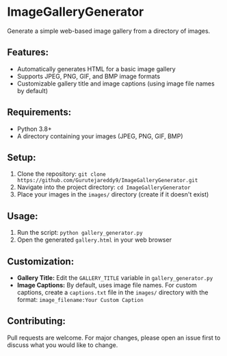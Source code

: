 # ImageGalleryGenerator

Generate a simple web-based image gallery from a directory of images.

## Features:
- Automatically generates HTML for a basic image gallery
- Supports JPEG, PNG, GIF, and BMP image formats
- Customizable gallery title and image captions (using image file names by default)

## Requirements:
- Python 3.8+
- A directory containing your images (JPEG, PNG, GIF, BMP)

## Setup:
1. Clone the repository: `git clone https://github.com/Gurutejareddy9/ImageGalleryGenerator.git`
2. Navigate into the project directory: `cd ImageGalleryGenerator`
3. Place your images in the `images/` directory (create if it doesn't exist)

## Usage:
1. Run the script: `python gallery_generator.py`
2. Open the generated `gallery.html` in your web browser

## Customization:
- **Gallery Title:** Edit the `GALLERY_TITLE` variable in `gallery_generator.py`
- **Image Captions:** By default, uses image file names. For custom captions, create a `captions.txt` file in the `images/` directory with the format: `image_filename:Your Custom Caption`

## Contributing:
Pull requests are welcome. For major changes, please open an issue first to discuss what you would like to change.
